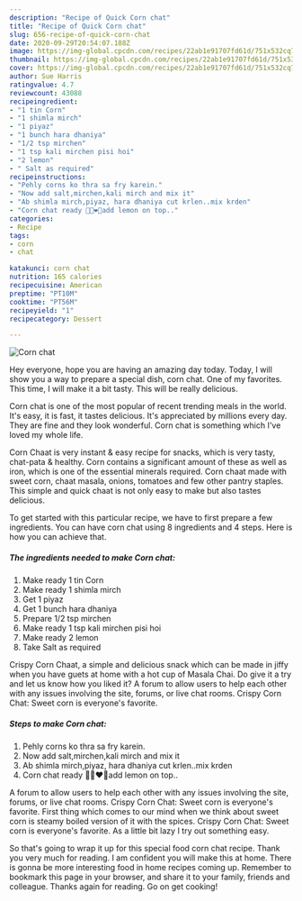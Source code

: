 ```yaml
---
description: "Recipe of Quick Corn chat"
title: "Recipe of Quick Corn chat"
slug: 656-recipe-of-quick-corn-chat
date: 2020-09-29T20:54:07.188Z
image: https://img-global.cpcdn.com/recipes/22ab1e91707fd61d/751x532cq70/corn-chat-recipe-main-photo.jpg
thumbnail: https://img-global.cpcdn.com/recipes/22ab1e91707fd61d/751x532cq70/corn-chat-recipe-main-photo.jpg
cover: https://img-global.cpcdn.com/recipes/22ab1e91707fd61d/751x532cq70/corn-chat-recipe-main-photo.jpg
author: Sue Harris
ratingvalue: 4.7
reviewcount: 43088
recipeingredient:
- "1 tin Corn"
- "1 shimla mirch"
- "1 piyaz"
- "1 bunch hara dhaniya"
- "1/2 tsp mirchen"
- "1 tsp kali mirchen pisi hoi"
- "2 lemon"
- " Salt as required"
recipeinstructions:
- "Pehly corns ko thra sa fry karein."
- "Now add salt,mirchen,kali mirch and mix it"
- "Ab shimla mirch,piyaz, hara dhaniya cut krlen..mix krden"
- "Corn chat ready 👏👏❤🥗add lemon on top.."
categories:
- Recipe
tags:
- corn
- chat

katakunci: corn chat 
nutrition: 165 calories
recipecuisine: American
preptime: "PT10M"
cooktime: "PT56M"
recipeyield: "1"
recipecategory: Dessert

---
```



![Corn chat](https://img-global.cpcdn.com/recipes/22ab1e91707fd61d/751x532cq70/corn-chat-recipe-main-photo.jpg)

Hey everyone, hope you are having an amazing day today. Today, I will show you a way to prepare a special dish, corn chat. One of my favorites. This time, I will make it a bit tasty. This will be really delicious.

Corn chat is one of the most popular of recent trending meals in the world. It's easy, it is fast, it tastes delicious. It's appreciated by millions every day. They are fine and they look wonderful. Corn chat is something which I've loved my whole life.

Corn Chaat is very instant &amp; easy recipe for snacks, which is very tasty, chat-pata &amp; healthy. Corn contains a significant amount of these as well as iron, which is one of the essential minerals required. Corn chaat made with sweet corn, chaat masala, onions, tomatoes and few other pantry staples. This simple and quick chaat is not only easy to make but also tastes delicious.


To get started with this particular recipe, we have to first prepare a few ingredients. You can have corn chat using 8 ingredients and 4 steps. Here is how you can achieve that.

<!--inarticleads1-->

##### The ingredients needed to make Corn chat:

1. Make ready 1 tin Corn
1. Make ready 1 shimla mirch
1. Get 1 piyaz
1. Get 1 bunch hara dhaniya
1. Prepare 1/2 tsp mirchen
1. Make ready 1 tsp kali mirchen pisi hoi
1. Make ready 2 lemon
1. Take  Salt as required


Crispy Corn Chaat, a simple and delicious snack which can be made in jiffy when you have guets at home with a hot cup of Masala Chai. Do give it a try and let us know how you liked it? A forum to allow users to help each other with any issues involving the site, forums, or live chat rooms. Crispy Corn Chat: Sweet corn is everyone&#39;s favorite. 

<!--inarticleads2-->

##### Steps to make Corn chat:

1. Pehly corns ko thra sa fry karein.
1. Now add salt,mirchen,kali mirch and mix it
1. Ab shimla mirch,piyaz, hara dhaniya cut krlen..mix krden
1. Corn chat ready 👏👏❤🥗add lemon on top..


A forum to allow users to help each other with any issues involving the site, forums, or live chat rooms. Crispy Corn Chat: Sweet corn is everyone&#39;s favorite. First thing which comes to our mind when we think about sweet corn is steamy boiled version of it with the spices. Crispy Corn Chat: Sweet corn is everyone&#39;s favorite. As a little bit lazy I try out something easy. 

So that's going to wrap it up for this special food corn chat recipe. Thank you very much for reading. I am confident you will make this at home. There is gonna be more interesting food in home recipes coming up. Remember to bookmark this page in your browser, and share it to your family, friends and colleague. Thanks again for reading. Go on get cooking!
